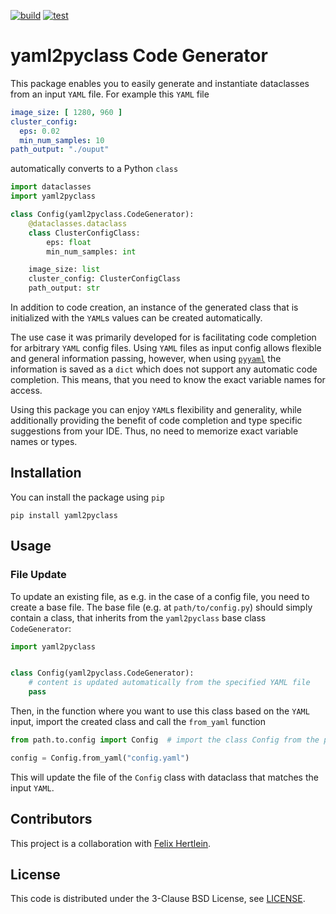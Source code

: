 [![build](https://github.com/a-nau/yaml2pyclass/workflows/pypi_publish/badge.svg)](https://github.com/a-nau/yaml2pyclass/actions)
[![test](https://github.com/a-nau/yaml2pyclass/workflows/test/badge.svg)](https://github.com/a-nau/yaml2pyclass/actions)

# yaml2pyclass Code Generator

This package enables you to easily generate and instantiate dataclasses from an input `YAML` file. For example
this `YAML` file

```yaml
image_size: [ 1280, 960 ]
cluster_config:
  eps: 0.02
  min_num_samples: 10
path_output: "./ouput"
```

automatically converts to a Python `class`

```python
import dataclasses
import yaml2pyclass

class Config(yaml2pyclass.CodeGenerator):
    @dataclasses.dataclass
    class ClusterConfigClass:
        eps: float
        min_num_samples: int

    image_size: list
    cluster_config: ClusterConfigClass
    path_output: str
```

In addition to code creation, an instance of the generated class that is initialized with the `YAML`s values can be
created automatically.

The use case it was primarily developed for is facilitating code completion for arbitrary `YAML` config files.
Using `YAML` files as input config allows flexible and general information passing, however, when
using [`pyyaml`](https://pypi.org/project/PyYAML/) the
information is saved as a `dict` which does not support any automatic code completion. This means, that you need to know
the exact variable names for access.

Using this package you can enjoy `YAML`s flexibility and generality, while additionally providing the benefit of code
completion and type specific suggestions from your IDE. Thus, no need to memorize exact variable names or types.

## Installation

You can install the package using `pip`

```shell
pip install yaml2pyclass
```

## Usage

### File Update

To update an existing file, as e.g. in the case of a config file, you need to create a base file. The base file (e.g.
at `path/to/config.py`) should simply contain a class, that inherits from the `yaml2pyclass` base class `CodeGenerator`:

```python
import yaml2pyclass


class Config(yaml2pyclass.CodeGenerator):
    # content is updated automatically from the specified YAML file
    pass
```

Then, in the function where you want to use this class based on the `YAML` input, import the created class and call
the `from_yaml` function

```python
from path.to.config import Config  # import the class Config from the path/to/config.py file

config = Config.from_yaml("config.yaml")
```

This will update the file of the `Config` class with dataclass that matches the input `YAML`.

## Contributors

This project is a collaboration with [Felix Hertlein](https://github.com/FelixHertlein).

## License

This code is distributed under the 3-Clause BSD License, see [LICENSE](LICENSE).


